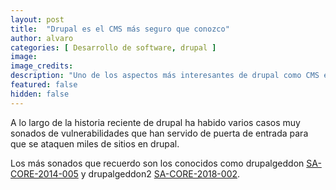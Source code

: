 ```yaml
---
layout: post
title:  "Drupal es el CMS más seguro que conozco"
author: alvaro
categories: [ Desarrollo de software, drupal ]
image: 
image_credits: 
description: "Uno de los aspectos más interesantes de drupal como CMS es la seguridad. Aquí explico por qué."
featured: false
hidden: false
---
```

A lo largo de la historia reciente de drupal ha habido varios casos muy sonados de vulnerabilidades que han servido de puerta de entrada para que se ataquen miles de sitios en drupal.

Los más sonados que recuerdo son los conocidos como drupalgeddon <a href="https://www.drupal.org/forum/newsletters/security-advisories-for-drupal-core/2014-10-15/sa-core-2014-005-drupal-core-sql" target="_blank">SA-CORE-2014-005</a> y drupalgeddon2 <a href="https://www.drupal.org/sa-core-2018-002">SA-CORE-2018-002</a>.

